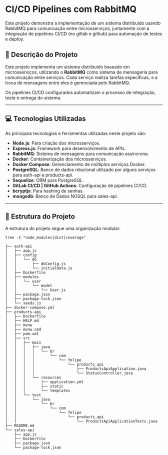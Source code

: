 # CI/CD Pipelines com RabbitMQ

Este projeto demonstra a implementação de um sistema distribuído usando RabbitMQ para comunicação entre microsserviços, juntamente com a integração de pipelines CI/CD (no gitlab e github) para automação de testes e deploy.

## 📖 Descrição do Projeto

Este projeto implementa um sistema distribuído baseado em microsserviços, utilizando o **RabbitMQ** como sistema de mensageria para comunicação entre serviços. Cada serviço realiza tarefas específicas, e a troca de mensagens entre eles é gerenciada pelo RabbitMQ.

Os pipelines CI/CD configurados automatizam o processo de integração, teste e entrega do sistema.

---

## 💻 Tecnologias Utilizadas

As principais tecnologias e ferramentas utilizadas neste projeto são:

- **Node.js**: Para criação dos microsserviços.
- **Express.js**: Framework para desenvolvimento de APIs.
- **RabbitMQ**: Sistema de mensagens para comunicação assíncrona.
- **Docker**: Containerização dos microsserviços.
- **Docker Compose**: Gerenciamento de múltiplos serviços Docker.
- **PostgreSQL**: Banco de dados relacional utilizado por alguns serviços para auth-api e products-api.
- **Sequelize**: ORM para PostgreSQL.
- **GitLab CI/CD | GitHub Actions**: Configuração de pipelines CI/CD.
- **bcryptjs**: Para hashing de senhas.
- **mongodb**: Banco de Dados NOSQL para sales-api.

---

## 📂 Estrutura do Projeto

A estrutura do projeto segue uma organização modular:

```
tree -I "node_modules|dist|coverage"
```

```plaintext
├── auth-api
│   ├── app.js
│   ├── config
│   │   └── db
│   │       ├── dbConfig.js
│   │       └── initialData.js
│   ├── Dockerfile
│   ├── modules
│   │   └── user
│   │       └── model
│   │           └── User.js
│   ├── package.json
│   ├── package-lock.json
│   └── seeds.js
├── docker-compose.yml
├── products-api
│   ├── Dockerfile
│   ├── HELP.md
│   ├── mvnw
│   ├── mvnw.cmd
│   ├── pom.xml
│   ├── src
│   │   ├── main
│   │   │   ├── java
│   │   │   │   └── br
│   │   │   │       └── com
│   │   │   │           └── felipe
│   │   │   │               └── products_api
│   │   │   │                   ├── ProductsApiApplication.java
│   │   │   │                   └── StatusController.java
│   │   │   └── resources
│   │   │       ├── application.yml
│   │   │       ├── static
│   │   │       └── templates
│   │   └── test
│   │       └── java
│   │           └── br
│   │               └── com
│   │                   └── felipe
│   │                       └── products_api
│   │                           └── ProductsApiApplicationTests.java
├── README.md
└── sales-api
    ├── app.js
    ├── Dockerfile
    ├── package.json
    └── package-lock.json
